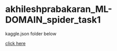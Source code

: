 # akhileshprabakaran_ML-DOMAIN_spider_task1
kaggle.json folder below

[click here](https://drive.google.com/file/d/1xQde9KUb8xH9u65POiMg1uLcrGt-UtbZ/view?usp=sharing)
